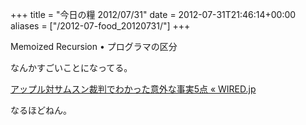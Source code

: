 +++
title = "今日の糧 2012/07/31"
date = 2012-07-31T21:46:14+00:00
aliases = ["/2012-07-food_20120731/"]
+++

  Memoized Recursion • プログラマの区分

なんかすごいことになってる。

  [アップル対サムスン裁判でわかった意外な事実5点 « WIRED.jp](http://wired.jp/2012/07/31/apple-reveals-for-monday-trial/)

なるほどねん。

